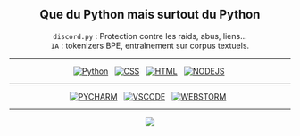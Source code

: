 <div align="center">
<h2>Que du Python mais surtout du Python</h2>

 `discord.py` : Protection contre les raids, abus, liens... <br>
 `IA` : tokenizers BPE, entraînement sur corpus textuels.
</div>

---

<div align="center">

[![Python](https://skillicons.dev/icons?i=python)]()  &nbsp;
[![CSS](https://skillicons.dev/icons?i=css)]()  &nbsp;
[![HTML](https://skillicons.dev/icons?i=html)]()  &nbsp;
[![NODEJS](https://skillicons.dev/icons?i=nodejs)]()&nbsp;

</div>

---

<div align="center">

[![PYCHARM](https://skillicons.dev/icons?i=pycharm)](https://www.jetbrains.com/pycharm)  &nbsp;
[![VSCODE](https://skillicons.dev/icons?i=vscode)]()  &nbsp;
[![WEBSTORM](https://skillicons.dev/icons?i=webstorm)](https://www.jetbrains.com/webstorm)  &nbsp;

</div>

---

<p align="center">
  <img src="https://github-readme-stats.vercel.app/api/wakatime?username=cmgcpf&theme=tokyonight&hide_border=true&date_format=%5BY%20%5DM%20h"/>
</p>


